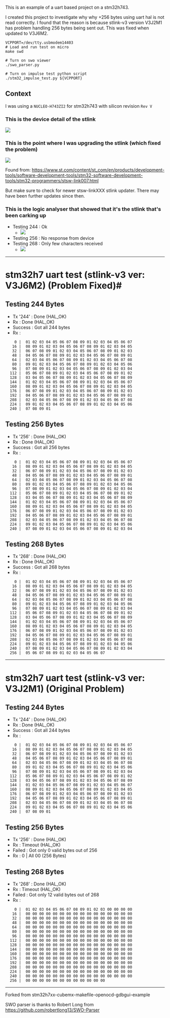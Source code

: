 This is an example of a uart based project on a stm32h743.

I created this project to investigate why why +256 bytes using uart hal is not read correctly.
I found that the reason is because stlink-v3 version V3J2M1 has problem handling 256 bytes being sent out.
This was fixed when updated to V3J6M2.

```
VCPPORT=/dev/tty.usbmodem14403
# Load and run test on micro
make swd

# Turn on swo viewer
./swo_parser.py

# Turn on impulse test python script
./stm32_impulse_test.py ${VCPPORT}
```


## Context

I was using a `NUCLEO-H743ZI2` for stm32h743 with silicon revision `Rev V`

### This is the device detail of the stlink

![](./images/USBDeviceTree.png)

### This is the point where I was upgrading the stlink (which fixed the problem)

![](./images/STLinkUpgrade3.3.3.png)

Found from: https://www.st.com/content/st_com/en/products/development-tools/software-development-tools/stm32-software-development-tools/stm32-programmers/stsw-link007.html

But make sure to check for newer stsw-linkXXX stlink updater. There may have been further updates since then.

### This is the logic analyser that showed that it's the stlink that's been carking up

* Testing 244 : Ok
   - ![](./images/V3J6M2_logicanalysis_244.png)
* Testing 256 : No response from device
* Testing 268 : Only few characters received
   - ![](./images/V3J6M2_logicanalysis_268.png)


--------------------------------------------------------------------------------

# stm32h7 uart test (stlink-v3 ver: V3J6M2) (Problem Fixed)#

## Testing 244 Bytes
 * Tx '244' : Done (HAL_OK)
 * Rx : Done (HAL_OK)
 * Success : Got all 244 bytes
 * Rx :

```
    0 |  01 02 03 04 05 06 07 08 09 01 02 03 04 05 06 07
   16 |  08 09 01 02 03 04 05 06 07 08 09 01 02 03 04 05
   32 |  06 07 08 09 01 02 03 04 05 06 07 08 09 01 02 03
   48 |  04 05 06 07 08 09 01 02 03 04 05 06 07 08 09 01
   64 |  02 03 04 05 06 07 08 09 01 02 03 04 05 06 07 08
   80 |  09 01 02 03 04 05 06 07 08 09 01 02 03 04 05 06
   96 |  07 08 09 01 02 03 04 05 06 07 08 09 01 02 03 04
  112 |  05 06 07 08 09 01 02 03 04 05 06 07 08 09 01 02
  128 |  03 04 05 06 07 08 09 01 02 03 04 05 06 07 08 09
  144 |  01 02 03 04 05 06 07 08 09 01 02 03 04 05 06 07
  160 |  08 09 01 02 03 04 05 06 07 08 09 01 02 03 04 05
  176 |  06 07 08 09 01 02 03 04 05 06 07 08 09 01 02 03
  192 |  04 05 06 07 08 09 01 02 03 04 05 06 07 08 09 01
  208 |  02 03 04 05 06 07 08 09 01 02 03 04 05 06 07 08
  224 |  09 01 02 03 04 05 06 07 08 09 01 02 03 04 05 06
  240 |  07 08 09 01
```

## Testing 256 Bytes
 * Tx '256' : Done (HAL_OK)
 * Rx : Done (HAL_OK)
 * Success : Got all 256 bytes
 * Rx :

```
    0 |  01 02 03 04 05 06 07 08 09 01 02 03 04 05 06 07
   16 |  08 09 01 02 03 04 05 06 07 08 09 01 02 03 04 05
   32 |  06 07 08 09 01 02 03 04 05 06 07 08 09 01 02 03
   48 |  04 05 06 07 08 09 01 02 03 04 05 06 07 08 09 01
   64 |  02 03 04 05 06 07 08 09 01 02 03 04 05 06 07 08
   80 |  09 01 02 03 04 05 06 07 08 09 01 02 03 04 05 06
   96 |  07 08 09 01 02 03 04 05 06 07 08 09 01 02 03 04
  112 |  05 06 07 08 09 01 02 03 04 05 06 07 08 09 01 02
  128 |  03 04 05 06 07 08 09 01 02 03 04 05 06 07 08 09
  144 |  01 02 03 04 05 06 07 08 09 01 02 03 04 05 06 07
  160 |  08 09 01 02 03 04 05 06 07 08 09 01 02 03 04 05
  176 |  06 07 08 09 01 02 03 04 05 06 07 08 09 01 02 03
  192 |  04 05 06 07 08 09 01 02 03 04 05 06 07 08 09 01
  208 |  02 03 04 05 06 07 08 09 01 02 03 04 05 06 07 08
  224 |  09 01 02 03 04 05 06 07 08 09 01 02 03 04 05 06
  240 |  07 08 09 01 02 03 04 05 06 07 08 09 01 02 03 04
```

## Testing 268 Bytes
 * Tx '268' : Done (HAL_OK)
 * Rx : Done (HAL_OK)
 * Success : Got all 268 bytes
 * Rx :

```
    0 |  01 02 03 04 05 06 07 08 09 01 02 03 04 05 06 07
   16 |  08 09 01 02 03 04 05 06 07 08 09 01 02 03 04 05
   32 |  06 07 08 09 01 02 03 04 05 06 07 08 09 01 02 03
   48 |  04 05 06 07 08 09 01 02 03 04 05 06 07 08 09 01
   64 |  02 03 04 05 06 07 08 09 01 02 03 04 05 06 07 08
   80 |  09 01 02 03 04 05 06 07 08 09 01 02 03 04 05 06
   96 |  07 08 09 01 02 03 04 05 06 07 08 09 01 02 03 04
  112 |  05 06 07 08 09 01 02 03 04 05 06 07 08 09 01 02
  128 |  03 04 05 06 07 08 09 01 02 03 04 05 06 07 08 09
  144 |  01 02 03 04 05 06 07 08 09 01 02 03 04 05 06 07
  160 |  08 09 01 02 03 04 05 06 07 08 09 01 02 03 04 05
  176 |  06 07 08 09 01 02 03 04 05 06 07 08 09 01 02 03
  192 |  04 05 06 07 08 09 01 02 03 04 05 06 07 08 09 01
  208 |  02 03 04 05 06 07 08 09 01 02 03 04 05 06 07 08
  224 |  09 01 02 03 04 05 06 07 08 09 01 02 03 04 05 06
  240 |  07 08 09 01 02 03 04 05 06 07 08 09 01 02 03 04
  256 |  05 06 07 08 09 01 02 03 04 05 06 07
```




--------------------------------------------------------------------------------

# stm32h7 uart test (stlink-v3 ver: V3J2M1) (Original Problem) #

## Testing 244 Bytes
 * Tx '244' : Done (HAL_OK)
 * Rx : Done (HAL_OK)
 * Success : Got all 244 bytes
 * Rx :

```
    0 |  01 02 03 04 05 06 07 08 09 01 02 03 04 05 06 07
   16 |  08 09 01 02 03 04 05 06 07 08 09 01 02 03 04 05
   32 |  06 07 08 09 01 02 03 04 05 06 07 08 09 01 02 03
   48 |  04 05 06 07 08 09 01 02 03 04 05 06 07 08 09 01
   64 |  02 03 04 05 06 07 08 09 01 02 03 04 05 06 07 08
   80 |  09 01 02 03 04 05 06 07 08 09 01 02 03 04 05 06
   96 |  07 08 09 01 02 03 04 05 06 07 08 09 01 02 03 04
  112 |  05 06 07 08 09 01 02 03 04 05 06 07 08 09 01 02
  128 |  03 04 05 06 07 08 09 01 02 03 04 05 06 07 08 09
  144 |  01 02 03 04 05 06 07 08 09 01 02 03 04 05 06 07
  160 |  08 09 01 02 03 04 05 06 07 08 09 01 02 03 04 05
  176 |  06 07 08 09 01 02 03 04 05 06 07 08 09 01 02 03
  192 |  04 05 06 07 08 09 01 02 03 04 05 06 07 08 09 01
  208 |  02 03 04 05 06 07 08 09 01 02 03 04 05 06 07 08
  224 |  09 01 02 03 04 05 06 07 08 09 01 02 03 04 05 06
  240 |  07 08 09 01
```

## Testing 256 Bytes
 * Tx '256' : Done (HAL_OK)
 * Rx : Timeout (HAL_OK)
 * Failed : Got only 0 valid bytes out of 256
 * Rx : 0 | All 00 (256 Bytes)

## Testing 268 Bytes
 * Tx '268' : Done (HAL_OK)
 * Rx : Timeout (HAL_OK)
 * Failed : Got only 12 valid bytes out of 268
 * Rx :

```
    0 |  01 02 03 04 05 06 07 08 09 01 02 03 00 00 00 00
   16 |  00 00 00 00 00 00 00 00 00 00 00 00 00 00 00 00
   32 |  00 00 00 00 00 00 00 00 00 00 00 00 00 00 00 00
   48 |  00 00 00 00 00 00 00 00 00 00 00 00 00 00 00 00
   64 |  00 00 00 00 00 00 00 00 00 00 00 00 00 00 00 00
   80 |  00 00 00 00 00 00 00 00 00 00 00 00 00 00 00 00
   96 |  00 00 00 00 00 00 00 00 00 00 00 00 00 00 00 00
  112 |  00 00 00 00 00 00 00 00 00 00 00 00 00 00 00 00
  128 |  00 00 00 00 00 00 00 00 00 00 00 00 00 00 00 00
  144 |  00 00 00 00 00 00 00 00 00 00 00 00 00 00 00 00
  160 |  00 00 00 00 00 00 00 00 00 00 00 00 00 00 00 00
  176 |  00 00 00 00 00 00 00 00 00 00 00 00 00 00 00 00
  192 |  00 00 00 00 00 00 00 00 00 00 00 00 00 00 00 00
  208 |  00 00 00 00 00 00 00 00 00 00 00 00 00 00 00 00
  224 |  00 00 00 00 00 00 00 00 00 00 00 00 00 00 00 00
  240 |  00 00 00 00 00 00 00 00 00 00 00 00 00 00 00 00
  256 |  00 00 00 00 00 00 00 00 00 00 00 00
```


--------------

Forked from stm32h7xx-cubemx-makefile-openocd-gdbgui-example

SWO parser is thanks to Robert Long from https://github.com/robertlong13/SWO-Parser

